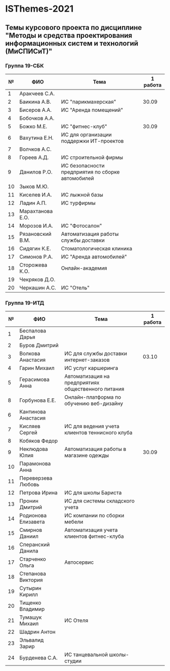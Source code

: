 # ISThemes-2021
## Темы курсового проекта по дисциплине "Методы и средства проектирования информационных систем и технологий (МиСПИСиТ)"


### Группа 19-СБК

|№ |      ФИО            |	Тема	                                              | 1 работа |
|--|---------------------|------------------------------------------------------|----------|
|1 |  Аракчеев С.А.      |                                                      |          |
|2 |  Баикина А.В.       | ИС "парикмахерская"                                  |  30.09   |
|3 |  Бисеров А.А.       | ИС "Аренда помещений"                                |          |   
|4 |  Бобочков А.А.      |                                                      |          | 
|5 |  Божко М.Е.         | ИС "фитнес-клуб"                                     |  30.09   |               
|6 |  Вахутина Е.Н.      | ИС для организации поддержки ИТ-проектов             |          | 
|7 |  Волчков А.С.       |                                                      |          |         
|8 |  Гореев А.Д.        | ИС строительной фирмы                                |          |
|9 |  Данилов Р.О.       | ИС безопасности предприятия по сборке автомобилей    |          |   
|10|  Зыков М.Ю.         |  | |
|11|  Киселев И.А.       | ИС лыжной базы |     |
|12|  Ладин А.П.         | ИС турфирмы | |
|13|  Марахтанова Е.О.   |  | |
|14|  Морозов И.А.       | ИС "Фотосалон" | |
|15|  Рязановский В.М.   | Автоматизация работы службы доставки | |
|16|  Сидягин К.Е.       | Стоматологическая клиника | |
|17|  Симонов Р.А.       | ИС "Аренда автомобилей" | |
|18|  Сторожева К.О.     | Онлайн-академия | |
|19|  Чекряков Д.О.      |  | |
|20|  Черкашин А.С.      | ИС "Отель" | |

### Группа 19-ИТД

|№ |      ФИО            |	Тема	|1 работа |
|--|---------------------|--------|----------|
|1 |  Беспалова Дарья      |  | |
|2 |  Буров Дмитрий       |  | |
|3 |  Волкова Анастасия     | ИС для службы доставки интернет-заказов |  03.10 |
|4 |  Гарин Михаил      | ИС услуг каршеринга | |
|5 |  Герасимова Анна         | Автоматизация на предприятиях общественного питания | |
|8 |  Горбунова Е.Е.     | Онлайн-платформа по обучению веб-дизайну |  |
|6 |  Кантинова Анастасия      |  |     |
|7 |  Кисляев Сергей       | ИС для ведения учета клиентов теннисного клуба |  |  
|8 |  Кобяков Федор     |  |           |
|9 |  Неклюдова Юлия        | Автоматизация работы в магазине одежды | 30.09  |
|10|  Парамонова Анна       |  |      |
|11|  Переверзева Любовь         |  | |
|12|  Петрова Ирина       | ИС для школы Бариста |     |
|13|  Пронин Дмитрий         | ИС для системы складского учета | |
|14|  Родионова Елизавета   | ИС компании по сборки мебели | |
|15|  Смирнов Даниил       | Автоматизация учета клиентов фитнес-клуба | |
|16|  Сперанский Данила   |  | |
|17|  Старченко Ольга       | Автосервис | |
|18|  Степанова Виктория       |  | |
|19|  Сутырин Кирилл     |  | |
|20|  Тищенко Владимир      |  |
|21|  Тумашук Михаил      | ИС Отеля  |
|22|  Шадрин Антон      |  |
|23|  Эльвалид Зарир      |  |
|24|  Бурденева С.А.     | ИС танцевальной школы-студии |
